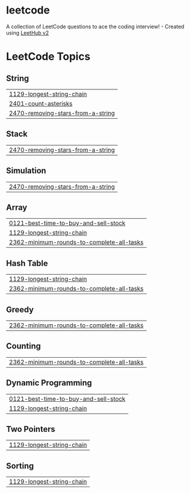 # leetcode
A collection of LeetCode questions to ace the coding interview! - Created using [LeetHub v2](https://github.com/arunbhardwaj/LeetHub-2.0)

<!---LeetCode Topics Start-->
# LeetCode Topics
## String
|  |
| ------- |
| [1129-longest-string-chain](https://github.com/coreycasmedes/leetcode/tree/master/1129-longest-string-chain) |
| [2401-count-asterisks](https://github.com/coreycasmedes/leetcode/tree/master/2401-count-asterisks) |
| [2470-removing-stars-from-a-string](https://github.com/coreycasmedes/leetcode/tree/master/2470-removing-stars-from-a-string) |
## Stack
|  |
| ------- |
| [2470-removing-stars-from-a-string](https://github.com/coreycasmedes/leetcode/tree/master/2470-removing-stars-from-a-string) |
## Simulation
|  |
| ------- |
| [2470-removing-stars-from-a-string](https://github.com/coreycasmedes/leetcode/tree/master/2470-removing-stars-from-a-string) |
## Array
|  |
| ------- |
| [0121-best-time-to-buy-and-sell-stock](https://github.com/coreycasmedes/leetcode/tree/master/0121-best-time-to-buy-and-sell-stock) |
| [1129-longest-string-chain](https://github.com/coreycasmedes/leetcode/tree/master/1129-longest-string-chain) |
| [2362-minimum-rounds-to-complete-all-tasks](https://github.com/coreycasmedes/leetcode/tree/master/2362-minimum-rounds-to-complete-all-tasks) |
## Hash Table
|  |
| ------- |
| [1129-longest-string-chain](https://github.com/coreycasmedes/leetcode/tree/master/1129-longest-string-chain) |
| [2362-minimum-rounds-to-complete-all-tasks](https://github.com/coreycasmedes/leetcode/tree/master/2362-minimum-rounds-to-complete-all-tasks) |
## Greedy
|  |
| ------- |
| [2362-minimum-rounds-to-complete-all-tasks](https://github.com/coreycasmedes/leetcode/tree/master/2362-minimum-rounds-to-complete-all-tasks) |
## Counting
|  |
| ------- |
| [2362-minimum-rounds-to-complete-all-tasks](https://github.com/coreycasmedes/leetcode/tree/master/2362-minimum-rounds-to-complete-all-tasks) |
## Dynamic Programming
|  |
| ------- |
| [0121-best-time-to-buy-and-sell-stock](https://github.com/coreycasmedes/leetcode/tree/master/0121-best-time-to-buy-and-sell-stock) |
| [1129-longest-string-chain](https://github.com/coreycasmedes/leetcode/tree/master/1129-longest-string-chain) |
## Two Pointers
|  |
| ------- |
| [1129-longest-string-chain](https://github.com/coreycasmedes/leetcode/tree/master/1129-longest-string-chain) |
## Sorting
|  |
| ------- |
| [1129-longest-string-chain](https://github.com/coreycasmedes/leetcode/tree/master/1129-longest-string-chain) |
<!---LeetCode Topics End-->